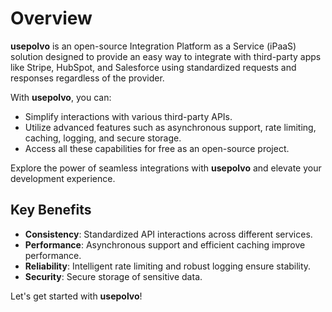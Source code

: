 # Overview

**usepolvo** is an open-source Integration Platform as a Service (iPaaS) solution designed to provide an easy way to integrate with third-party apps like Stripe, HubSpot, and Salesforce using standardized requests and responses regardless of the provider.

With **usepolvo**, you can:

- Simplify interactions with various third-party APIs.
- Utilize advanced features such as asynchronous support, rate limiting, caching, logging, and secure storage.
- Access all these capabilities for free as an open-source project.

Explore the power of seamless integrations with **usepolvo** and elevate your development experience.

## Key Benefits

- **Consistency**: Standardized API interactions across different services.
- **Performance**: Asynchronous support and efficient caching improve performance.
- **Reliability**: Intelligent rate limiting and robust logging ensure stability.
- **Security**: Secure storage of sensitive data.

Let's get started with **usepolvo**!